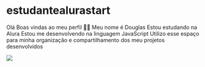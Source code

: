 # estudantealurastart
Olá
Boas vindas ao meu perfil 💙💙
Meu nome é Douglas
Estou estudando na Alura
Estou me desenvolvendo na linguagem JavaScript
Utilizo esse espaço para minha organização e compartilhamento dos meu projetos desenvolvidos



![](https://gizmodo.uol.com.br/wp-content/blogs.dir/8/files/2021/02/nyan-cat.gif)

